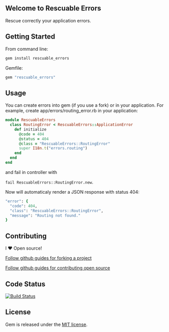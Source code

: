 ## Welcome to Rescuable Errors

Rescue correctly your application errors.

## Getting Started

From command line:

```ruby
gem install rescuable_errors
```

Gemfile:

```ruby
gem "rescuable_errors"
```

## Usage

You can create errors into gem (if you use a fork) or in your application. For example, create app/errors/routing_error.rb in your application:

```ruby
module RescuableErrors
  class RoutingError < RescuableErrors::ApplicationError
    def initialize
      @code = 404
      @status = 404
      @class = "RescuableErrors::RoutingError"
      super I18n.t("errors.routing")
    end
  end
end

```

and fail in controller with 

```fail RescuableErrors::RoutingError.new```. 

Now will automaticaly render a JSON response with status 404:

```ruby
"error": {
  "code": 404,
  "class": "RescuableErrors::RoutingError",
  "message": "Routing not found."
}
```

## Contributing

I :heart: Open source!

[Follow github guides for forking a project](https://guides.github.com/activities/forking/)

[Follow github guides for contributing open source](https://guides.github.com/activities/contributing-to-open-source/#contributing)

## Code Status

[![Build Status](https://travis-ci.org/vgsantoniazzi/rescuable-errors.svg?branch=master)](https://travis-ci.org/vgsantoniazzi/rescuable-errors)

## License

Gem is released under the [MIT license](http://opensource.org/licenses/MIT).

